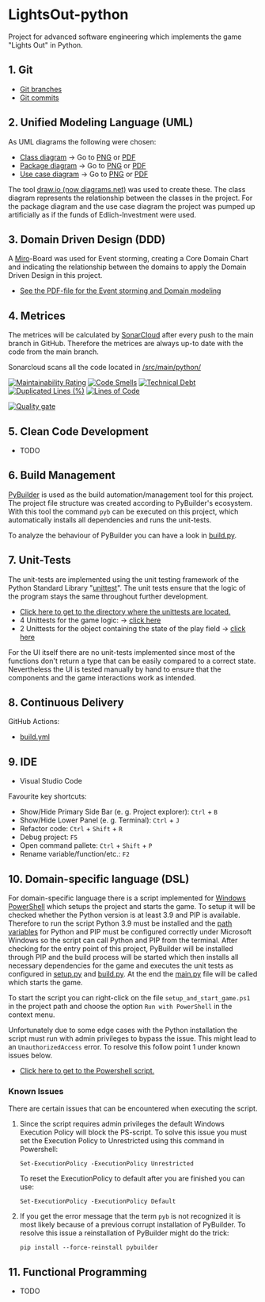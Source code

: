 # LightsOut-python
Project for advanced software engineering which implements the game "Lights Out" in Python.

## 1. Git
- [Git branches](https://github.com/vipin2310/LightsOut-python/branches)
- [Git commits](https://github.com/vipin2310/LightsOut-python/commits)

## 2. Unified Modeling Language (UML) 
As UML diagrams the following were chosen:
- [Class diagram](https://github.com/vipin2310/LightsOut-python/tree/main/docs/class%20diagram) &rarr; Go to [PNG](https://github.com/vipin2310/LightsOut-python/blob/main/docs/class%20diagram/UML_class_diagram.drawio.png) or [PDF](https://github.com/vipin2310/LightsOut-python/blob/main/docs/class%20diagram/UML_class_diagram.drawio.pdf)
- [Package diagram](https://github.com/vipin2310/LightsOut-python/tree/main/docs/package%20diagram) &rarr; Go to [PNG](https://github.com/vipin2310/LightsOut-python/blob/main/docs/package%20diagram/UML_package_diagram.png) or [PDF](https://github.com/vipin2310/LightsOut-python/blob/main/docs/package%20diagram/UML_package_diagram.pdf)
- [Use case diagram](https://github.com/vipin2310/LightsOut-python/tree/main/docs/use%20case%20diagram) &rarr; Go to [PNG](https://github.com/vipin2310/LightsOut-python/blob/main/docs/use%20case%20diagram/UML_use%20case%20diagram.png) or [PDF](https://github.com/vipin2310/LightsOut-python/blob/main/docs/use%20case%20diagram/UML_use%20case%20diagram.pdf)

The tool [draw.io (now diagrams.net)](https://www.diagrams.net) was used to create these.
The class diagram represents the relationship between the classes in the project.
For the package diagram and the use case diagram the project was pumped up artificially as if the funds of Edlich-Investment were used.

## 3. Domain Driven Design (DDD)
A [Miro](https://miro.com)-Board was used for Event storming, creating a Core Domain Chart and indicating the relationship between the domains to apply the Domain Driven Design in this project.
- [See the PDF-file for the Event storming and Domain modeling](https://github.com/vipin2310/LightsOut-python/blob/main/docs/domain%20driven%20design.pdf)

## 4. Metrices
The metrices will be calculated by [SonarCloud](https://sonarcloud.io) after every push to the main branch in GitHub. Therefore the metrices are always up-to date with the code from the main branch.

Sonarcloud scans all the code located in [/src/main/python/](https://github.com/vipin2310/LightsOut-python/tree/main/src/main/python)

[![Maintainability Rating](https://sonarcloud.io/api/project_badges/measure?project=vipin2310_LightsOut-python&metric=sqale_rating)](https://sonarcloud.io/summary/new_code?id=vipin2310_LightsOut-python)
[![Code Smells](https://sonarcloud.io/api/project_badges/measure?project=vipin2310_LightsOut-python&metric=code_smells)](https://sonarcloud.io/summary/new_code?id=vipin2310_LightsOut-python)
[![Technical Debt](https://sonarcloud.io/api/project_badges/measure?project=vipin2310_LightsOut-python&metric=sqale_index)](https://sonarcloud.io/summary/new_code?id=vipin2310_LightsOut-python)
[![Duplicated Lines (%)](https://sonarcloud.io/api/project_badges/measure?project=vipin2310_LightsOut-python&metric=duplicated_lines_density)](https://sonarcloud.io/summary/new_code?id=vipin2310_LightsOut-python)
[![Lines of Code](https://sonarcloud.io/api/project_badges/measure?project=vipin2310_LightsOut-python&metric=ncloc)](https://sonarcloud.io/summary/new_code?id=vipin2310_LightsOut-python)


[![Quality gate](https://sonarcloud.io/api/project_badges/quality_gate?project=vipin2310_LightsOut-python)](https://sonarcloud.io/summary/new_code?id=vipin2310_LightsOut-python)

## 5. Clean Code Development
- TODO

## 6. Build Management
[PyBuilder](https://pybuilder.io) is used as the build automation/management tool for this project.
The project file structure was created according to PyBuilder's ecosystem.
With this tool the command `pyb` can be executed on this project, which automatically installs all dependencies and runs the unit-tests.

To analyze the behaviour of PyBuilder you can have a look in [build.py](https://github.com/vipin2310/LightsOut-python/blob/main/build.py).

## 7. Unit-Tests
The unit-tests are implemented using the unit testing framework of the Python Standard Library "[unittest](https://docs.python.org/3/library/unittest.html)". The unit tests ensure that the logic of the program stays the same throughout further development.

- [Click here to get to the directory where the unittests are located.](https://github.com/vipin2310/LightsOut-python/tree/develop/src/unittest/python)
- 4 Unittests for the game logic: &rarr; [click here](https://github.com/vipin2310/LightsOut-python/blob/develop/src/unittest/python/game_logic_test.py)
- 2 Unittests for the object containing the state of the play field &rarr; [click here](https://github.com/vipin2310/LightsOut-python/blob/develop/src/unittest/python/light_model_container_test.py)

For the UI itself there are no unit-tests implemented since most of the functions don't return a type that can be easily compared to a correct state. Nevertheless the UI is tested manually by hand to ensure that the components and the game interactions work as intended.

## 8. Continuous Delivery
GitHub Actions:
- [build.yml](https://github.com/vipin2310/LightsOut-python/blob/main/.github/workflows/build.yml)

## 9. IDE
- Visual Studio Code

Favourite key shortcuts:
- Show/Hide Primary Side Bar (e. g. Project explorer): `Ctrl` + `B`
- Show/Hide Lower Panel (e. g. Terminal): `Ctrl` + `J`
- Refactor code: `Ctrl` + `Shift` + `R`
- Debug project: `F5`
- Open command pallete: `Ctrl` + `Shift` + `P`
- Rename variable/function/etc.: `F2`

## 10. Domain-specific language (DSL)
For domain-specific language there is a script implemented for [Windows PowerShell](https://learn.microsoft.com/en-us/powershell/scripting/overview) which setups the project and starts the game.
To setup it will be checked whether the Python version is at least 3.9 and PIP is available. Therefore to run the script Python 3.9 must be installed and the [path variables](https://learn.microsoft.com/en-us/powershell/module/microsoft.powershell.core/about/about_environment_variables) for Python and PIP must be configured correctly under Microsoft Windows so the script can call Python and PIP from the terminal.
After checking for the entry point of this project, PyBuilder will be installed through PIP and the build process will be started which then installs all necessary dependencies for the game and executes the unit tests as configured in [setup.py](https://github.com/vipin2310/LightsOut-python/blob/main/setup.py) and [build.py](https://github.com/vipin2310/LightsOut-python/blob/main/build.py).
At the end the [main.py](https://github.com/vipin2310/LightsOut-python/blob/main/src/main/python/main.py) file will be called which starts the game.

To start the script you can right-click on the file `setup_and_start_game.ps1` in the project path and choose the option `Run with PowerShell` in the context menu.

Unfortunately due to some edge cases with the Python installation the script must run with admin privileges to bypass the issue. This might lead to an `UnauthorizedAccess` error. To resolve this follow  point 1 under known issues below.

- [Click here to get to the Powershell script.](https://github.com/vipin2310/LightsOut-python/blob/main/setup_and_start_game.ps1)

### Known Issues
There are certain issues that can be encountered when executing the script.

1. Since the script requires admin privileges the default Windows Execution Policy will block the PS-script. To solve this issue you must set the Execution Policy to Unrestricted using this command in Powershell:

    ```
    Set-ExecutionPolicy -ExecutionPolicy Unrestricted
    ```

    To reset the ExecutionPolicy to default after you are finished you can use:

    ```
    Set-ExecutionPolicy -ExecutionPolicy Default
    ```

2. If you get the error message that the term `pyb` is not recognized it is most likely because of a previous corrupt installation of PyBuilder. To resolve this issue a reinstallation of PyBuilder might do the trick:

    ```
    pip install --force-reinstall pybuilder
    ```

## 11. Functional Programming
- TODO